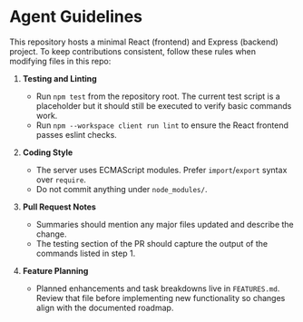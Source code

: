 # Agent Guidelines

This repository hosts a minimal React (frontend) and Express (backend) project.
To keep contributions consistent, follow these rules when modifying files in this
repo:

1. **Testing and Linting**
   - Run `npm test` from the repository root. The current test script is a
     placeholder but it should still be executed to verify basic commands work.
   - Run `npm --workspace client run lint` to ensure the React frontend passes
     eslint checks.
2. **Coding Style**
   - The server uses ECMAScript modules. Prefer `import`/`export` syntax over
     `require`.
   - Do not commit anything under `node_modules/`.
3. **Pull Request Notes**
   - Summaries should mention any major files updated and describe the change.
   - The testing section of the PR should capture the output of the commands
     listed in step 1.

4. **Feature Planning**
   - Planned enhancements and task breakdowns live in `FEATURES.md`. Review that
     file before implementing new functionality so changes align with the
     documented roadmap.

